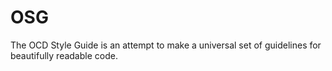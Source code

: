 # OSG
The OCD Style Guide is an attempt to make a universal set of guidelines for beautifully readable code.
